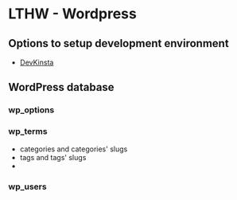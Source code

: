# LTHW - Wordpress

## Options to setup development environment
- [DevKinsta](https://kinsta.com/devkinsta/)


## WordPress database

### wp_options

### wp_terms
- categories and categories' slugs 
- tags and tags' slugs 
- 

### wp_users
